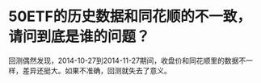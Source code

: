 # 50ETF的历史数据和同花顺的不一致，请问到底是谁的问题？

回测偶然发现，2014-10-27到2014-11-27期间，收盘价和同花顺里的数据不一样，差异还挺大。如果不准确，回测就失去了意义。